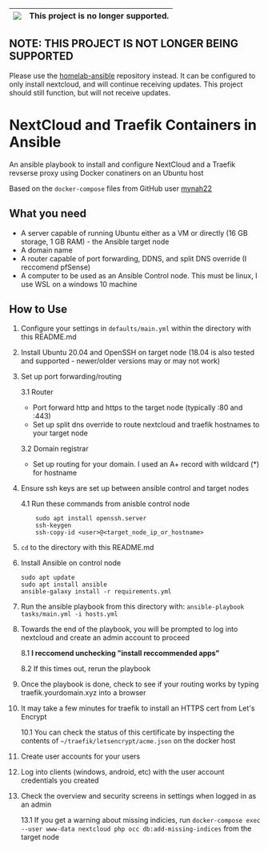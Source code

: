 |![](https://upload.wikimedia.org/wikipedia/commons/thumb/1/17/Warning.svg/156px-Warning.svg.png) | This project is no longer supported.
|---|---|

## NOTE: THIS PROJECT IS NOT LONGER BEING SUPPORTED
Please use the [homelab-ansible](https://github.com/electricallen/homelab-ansible) repository instead. 
It can be configured to only install nextcloud, and will continue receiving updates. 
This project should still function, but will not receive updates.

# NextCloud and Traefik Containers in Ansible

An ansible playbook to install and configure NextCloud and a Traefik revserse proxy using Docker conatiners on an Ubuntu host

Based on the `docker-compose` files from GitHub user [mynah22](https://github.com/mynah22/nextcloud-docker)

## What you need
* A server capable of running Ubuntu either as a VM or directly (16 GB storage, 1 GB RAM) - the Ansible target node
* A domain name 
* A router capable of port forwarding, DDNS, and split DNS override (I reccomend pfSense)
* A computer to be used as an Ansible Control node. This must be linux, I use WSL on a windows 10 machine

## How to Use

1. Configure your settings in `defaults/main.yml` within the directory with this README.md
2. Install Ubuntu 20.04 and OpenSSH on target node (18.04 is also tested and supported - newer/older versions may or may not work)
3. Set up port forwarding/routing

    3.1 Router
        
    - Port forward http and https to the target node (typically :80 and :443)
    - Set up split dns override to route nextcloud and traefik hostnames to your target node

    3.2 Domain registrar

    - Set up routing for your domain. I used an A+ record with wildcard (*) for hostname

4. Ensure ssh keys are set up between ansible control and target nodes

    4.1 Run these commands from anisble control node
    ``` 
        sudo apt install openssh.server
        ssh-keygen
        ssh-copy-id <user>@<target_node_ip_or_hostname>
    ```
5. `cd` to the directory with this README.md
4. Install Ansible on control node
    ```
    sudo apt update
    sudo apt install ansible
    ansible-galaxy install -r requirements.yml
    ```
7. Run the ansible playbook from this directory with:
        ```
        ansible-playbook tasks/main.yml -i hosts.yml
        ```
8. Towards the end of the playbook, you will be prompted to log into nextcloud and create an admin account to proceed

    8.1 **I reccomend unchecking "install reccommended apps"** 

    8.2 If this times out, rerun the playbook

9. Once the playbook is done, check to see if your routing works by typing traefik.yourdomain.xyz into a browser
10. It may take a few minutes for traefik to install an HTTPS cert from Let's Encrypt

    10.1 You can check the status of this certificate by inspecting the contents of `~/traefik/letsencrypt/acme.json` on the docker host
11. Create user accounts for your users
12. Log into clients (windows, android, etc) with the user account credentials you created
13. Check the overview and security screens in settings when logged in as an admin

    13.1 If you get a warning about missing indicies, run `docker-compose exec --user www-data nextcloud php occ db:add-missing-indices` from the target node

